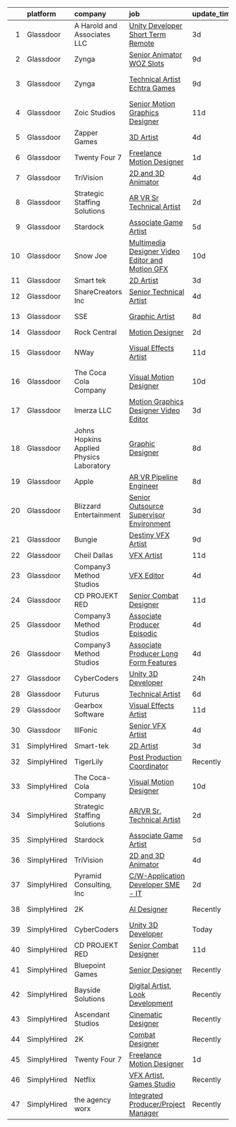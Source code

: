

|    | platform    | company                                  | job                                                                                                                                                                                                                                                                                                                                                                                                                                                                                                                                                                                                                                                                                                                                                                                                                                                                                                                                                                                                                                                                                                                                                                                                                                                                                                                                                                       | update_time   | location               |
|---:|:------------|:-----------------------------------------|:--------------------------------------------------------------------------------------------------------------------------------------------------------------------------------------------------------------------------------------------------------------------------------------------------------------------------------------------------------------------------------------------------------------------------------------------------------------------------------------------------------------------------------------------------------------------------------------------------------------------------------------------------------------------------------------------------------------------------------------------------------------------------------------------------------------------------------------------------------------------------------------------------------------------------------------------------------------------------------------------------------------------------------------------------------------------------------------------------------------------------------------------------------------------------------------------------------------------------------------------------------------------------------------------------------------------------------------------------------------------------|:--------------|:-----------------------|
|  1 | Glassdoor   | A  Harold and Associates  LLC            | [Unity Developer  Short Term Remote ](https://www.glassdoor.com/partner/jobListing.htm?pos=127&ao=1136043&s=58&guid=0000018156b3f89ca77f6962e8e66c3f&src=GD_JOB_AD&t=SR&vt=w&ea=1&cs=1_85abf052&cb=1655017044433&jobListingId=1007925954105&jrtk=3-0-1g5bb7u6ar0rr801-1g5bb7u6kkuja800-1e796db64d10e7f9-)                                                                                                                                                                                                                                                                                                                                                                                                                                                                                                                                                                                                                                                                                                                                                                                                                                                                                                                                                                                                                                                                 | 3d            | Jacksonville, FL       |
|  2 | Glassdoor   | Zynga                                    | [Senior Animator   WOZ Slots](https://www.glassdoor.com/partner/jobListing.htm?pos=115&ao=1136043&s=58&guid=0000018156b3f89ca77f6962e8e66c3f&src=GD_JOB_AD&t=SR&vt=w&cs=1_a17ebe73&cb=1655017044432&jobListingId=1007914666238&jrtk=3-0-1g5bb7u6ar0rr801-1g5bb7u6kkuja800-39a5d3eafd938210-)                                                                                                                                                                                                                                                                                                                                                                                                                                                                                                                                                                                                                                                                                                                                                                                                                                                                                                                                                                                                                                                                              | 9d            | Chicago, IL            |
|  3 | Glassdoor   | Zynga                                    | [Technical Artist   Echtra Games](https://www.glassdoor.com/partner/jobListing.htm?pos=118&ao=1136043&s=58&guid=0000018156b3f89ca77f6962e8e66c3f&src=GD_JOB_AD&t=SR&vt=w&cs=1_699c8cf1&cb=1655017044433&jobListingId=1007913992622&jrtk=3-0-1g5bb7u6ar0rr801-1g5bb7u6kkuja800-b359a468225a3754-)                                                                                                                                                                                                                                                                                                                                                                                                                                                                                                                                                                                                                                                                                                                                                                                                                                                                                                                                                                                                                                                                          | 9d            | San Francisco, CA      |
|  4 | Glassdoor   | Zoic Studios                             | [Senior Motion Graphics Designer](https://www.glassdoor.com/partner/jobListing.htm?pos=120&ao=1136043&s=58&guid=0000018156b3f89ca77f6962e8e66c3f&src=GD_JOB_AD&t=SR&vt=w&ea=1&cs=1_b99622ed&cb=1655017044433&jobListingId=1007907693991&jrtk=3-0-1g5bb7u6ar0rr801-1g5bb7u6kkuja800-b39aac3e85ed8310-)                                                                                                                                                                                                                                                                                                                                                                                                                                                                                                                                                                                                                                                                                                                                                                                                                                                                                                                                                                                                                                                                     | 11d           | Remote                 |
|  5 | Glassdoor   | Zapper Games                             | [3D Artist](https://www.glassdoor.com/partner/jobListing.htm?pos=107&ao=1136043&s=58&guid=0000018156b3f89ca77f6962e8e66c3f&src=GD_JOB_AD&t=SR&vt=w&cs=1_ae9064b0&cb=1655017044429&jobListingId=1007923638550&jrtk=3-0-1g5bb7u6ar0rr801-1g5bb7u6kkuja800-92a68e384079e975-)                                                                                                                                                                                                                                                                                                                                                                                                                                                                                                                                                                                                                                                                                                                                                                                                                                                                                                                                                                                                                                                                                                | 4d            | Morrisville, NC        |
|  6 | Glassdoor   | Twenty Four 7                            | [Freelance Motion Designer](https://www.glassdoor.com/partner/jobListing.htm?pos=106&ao=1136043&s=58&guid=0000018156b3f89ca77f6962e8e66c3f&src=GD_JOB_AD&t=SR&vt=w&cs=1_8e04963a&cb=1655017044429&jobListingId=1007932732558&jrtk=3-0-1g5bb7u6ar0rr801-1g5bb7u6kkuja800-4262249da82cfccc-)                                                                                                                                                                                                                                                                                                                                                                                                                                                                                                                                                                                                                                                                                                                                                                                                                                                                                                                                                                                                                                                                                | 1d            | Portland, OR           |
|  7 | Glassdoor   | TriVision                                | [2D and 3D Animator](https://www.glassdoor.com/partner/jobListing.htm?pos=116&ao=1136043&s=58&guid=0000018156b3f89ca77f6962e8e66c3f&src=GD_JOB_AD&t=SR&vt=w&ea=1&cs=1_a8dae820&cb=1655017044432&jobListingId=1007923493054&jrtk=3-0-1g5bb7u6ar0rr801-1g5bb7u6kkuja800-6f14346ff64f8c7f-)                                                                                                                                                                                                                                                                                                                                                                                                                                                                                                                                                                                                                                                                                                                                                                                                                                                                                                                                                                                                                                                                                  | 4d            | Chantilly, VA          |
|  8 | Glassdoor   | Strategic Staffing Solutions             | [AR VR Sr  Technical Artist](https://www.glassdoor.com/partner/jobListing.htm?pos=102&ao=1110586&s=58&guid=0000018156b3f89ca77f6962e8e66c3f&src=GD_JOB_AD&t=SR&vt=w&ea=1&cs=1_d584e2a6&cb=1655017044429&jobListingId=1007929569605&cpc=56C4EA4A1A191A49&jrtk=3-0-1g5bb7u6ar0rr801-1g5bb7u6kkuja800-1b2dc3804b4d986e--6NYlbfkN0CB4h_TpqywgMPZecH4V9H9bCqyxawBCNsXMflKEtNjwLwtboGeSLVS3mTxbIdAhmMGzn4FEaU5kXmBstSJiJErBvEejXVAtZGR0oqPiEVNPcK3Uclj1SALHcDGb4-PYzpCL7RFVY3DP12FTDHL4XU7w3uje3Q8a5fWgjhggnJ6j8FgP2Xhd80RWND3yJrW0gYx-96iy4ugLevBVq303dG4dlpK3X-LCYGLSfSn5zlIAMRqcPZaeDrXEzgG--h9s2qoVjR0rkxOJwJu2Qbv6lZly7Ple27vkH3waqUVLtQD55xh30hVKjgyl3ki9Fs4VSrd4MWzao-uMUSTfkvydo1E_rrIwofyqXFH2EmSPZUs3gWN0IIL_YfcZSJB0hdFYEohk_6QGjEZ0keOcsajKuo9mBFiwqmBQsyyjqOvbT6YFTccLca-gypb5UsgZK_ZGuLGrYeTlVOSKyTPK30SVKt_3HKi8uF0Gf3aHqe3JOofWNFSmCmZ_z4rWs-sh9aXIUJ-zekDzxr8_3JF1D2xsuCTFQk61C30dfM%3D)                                                                                                                                                                                                                                                                                                                                                                                                                                                                       | 2d            | Remote                 |
|  9 | Glassdoor   | Stardock                                 | [Associate Game Artist](https://www.glassdoor.com/partner/jobListing.htm?pos=108&ao=1136043&s=58&guid=0000018156b3f89ca77f6962e8e66c3f&src=GD_JOB_AD&t=SR&vt=w&ea=1&cs=1_fe89d78b&cb=1655017044430&jobListingId=1007922211857&jrtk=3-0-1g5bb7u6ar0rr801-1g5bb7u6kkuja800-21858a99e1df3e9a-)                                                                                                                                                                                                                                                                                                                                                                                                                                                                                                                                                                                                                                                                                                                                                                                                                                                                                                                                                                                                                                                                               | 5d            | Plymouth, MI           |
| 10 | Glassdoor   | Snow Joe                                 | [Multimedia Designer   Video Editor and Motion GFX](https://www.glassdoor.com/partner/jobListing.htm?pos=126&ao=1136043&s=58&guid=0000018156b3f89ca77f6962e8e66c3f&src=GD_JOB_AD&t=SR&vt=w&cs=1_4bd09bdc&cb=1655017044433&jobListingId=1007910100343&jrtk=3-0-1g5bb7u6ar0rr801-1g5bb7u6kkuja800-208a6b042dfd2601-)                                                                                                                                                                                                                                                                                                                                                                                                                                                                                                                                                                                                                                                                                                                                                                                                                                                                                                                                                                                                                                                        | 10d           | Hoboken, NJ            |
| 11 | Glassdoor   | Smart tek                                | [2D Artist](https://www.glassdoor.com/partner/jobListing.htm?pos=101&ao=1110586&s=58&guid=0000018156b3f89ca77f6962e8e66c3f&src=GD_JOB_AD&t=SR&vt=w&ea=1&cs=1_d1c50dc8&cb=1655017044429&jobListingId=1007926539829&cpc=036CEF58F9688075&jrtk=3-0-1g5bb7u6ar0rr801-1g5bb7u6kkuja800-a94aabdde8f78f86--6NYlbfkN0DP7N_JgDagYY8-Mk0WwzF0Q0gIEsWRfzc2JbQn8QKLxI5WINWVnLWau4r_adrYk_08nopmky6Yp9KXowhxiUrOn7TbAJEr6jRYi4l_eSgzSUpbVxlzj68TqKGwwwFb2TToCx1ALHckjtar26PQYrbpVTsVb9J0ZlsFx66Vl5tNLkfXJg01BTuIycT2f4d_rjLgIRsc1LSA55TvZ4vDF1GBSVm28P6mrhqEqMFoZXZolhNw1HNds1nsPXRgNXHlJBOY6RN75FN_wV9rtTJvu7j971BQ2npSy2W-BFnmXCyoG4l23vyifvWc9q8db9Pv5JrEnYuvPGQmgbaCknu3qCboliSc0v7fJ-30oIBq_uPpp1i6ftmLvpiK0ISHArYN67HZoAbOrBlo9D8ato1h3EQRZP-AEjKTfxtCVhOXg_H4DxLs8GqtovWeiFd5QkfkrF91jkRXrmh00q6i_5gax2ECPpJI8MVKHJY1RfMQz8qjRMkACDYOrNWKHUe7wF4iB3k%3D)                                                                                                                                                                                                                                                                                                                                                                                                                                                                                                                        | 3d            | Duluth, GA             |
| 12 | Glassdoor   | ShareCreators Inc                        | [Senior Technical Artist](https://www.glassdoor.com/partner/jobListing.htm?pos=128&ao=1136043&s=58&guid=0000018156b3f89ca77f6962e8e66c3f&src=GD_JOB_AD&t=SR&vt=w&ea=1&cs=1_e2eb32f4&cb=1655017044434&jobListingId=1007923772799&jrtk=3-0-1g5bb7u6ar0rr801-1g5bb7u6kkuja800-a0860884fe1a9510-)                                                                                                                                                                                                                                                                                                                                                                                                                                                                                                                                                                                                                                                                                                                                                                                                                                                                                                                                                                                                                                                                             | 4d            | Remote                 |
| 13 | Glassdoor   | SSE                                      | [Graphic Artist](https://www.glassdoor.com/partner/jobListing.htm?pos=129&ao=1136043&s=58&guid=0000018156b3f89ca77f6962e8e66c3f&src=GD_JOB_AD&t=SR&vt=w&ea=1&cs=1_d0bb386d&cb=1655017044434&jobListingId=1007916270275&jrtk=3-0-1g5bb7u6ar0rr801-1g5bb7u6kkuja800-d088b9a833fc76d4-)                                                                                                                                                                                                                                                                                                                                                                                                                                                                                                                                                                                                                                                                                                                                                                                                                                                                                                                                                                                                                                                                                      | 8d            | Saint Louis, MO        |
| 14 | Glassdoor   | Rock Central                             | [Motion Designer](https://www.glassdoor.com/partner/jobListing.htm?pos=105&ao=1136043&s=58&guid=0000018156b3f89ca77f6962e8e66c3f&src=GD_JOB_AD&t=SR&vt=w&cs=1_2d76fc6c&cb=1655017044429&jobListingId=1007928332112&jrtk=3-0-1g5bb7u6ar0rr801-1g5bb7u6kkuja800-1e000492b5f20891-)                                                                                                                                                                                                                                                                                                                                                                                                                                                                                                                                                                                                                                                                                                                                                                                                                                                                                                                                                                                                                                                                                          | 2d            | Detroit, MI            |
| 15 | Glassdoor   | NWay                                     | [Visual Effects Artist](https://www.glassdoor.com/partner/jobListing.htm?pos=119&ao=1136043&s=58&guid=0000018156b3f89ca77f6962e8e66c3f&src=GD_JOB_AD&t=SR&vt=w&ea=1&cs=1_5a03fe6e&cb=1655017044433&jobListingId=1007906403680&jrtk=3-0-1g5bb7u6ar0rr801-1g5bb7u6kkuja800-1d6072695215c2d0-)                                                                                                                                                                                                                                                                                                                                                                                                                                                                                                                                                                                                                                                                                                                                                                                                                                                                                                                                                                                                                                                                               | 11d           | San Francisco, CA      |
| 16 | Glassdoor   | The Coca Cola Company                    | [Visual Motion Designer](https://www.glassdoor.com/partner/jobListing.htm?pos=109&ao=1136043&s=58&guid=0000018156b3f89ca77f6962e8e66c3f&src=GD_JOB_AD&t=SR&vt=w&cs=1_c142460d&cb=1655017044430&jobListingId=1007909030703&jrtk=3-0-1g5bb7u6ar0rr801-1g5bb7u6kkuja800-6249d2c6d5ddb89c-)                                                                                                                                                                                                                                                                                                                                                                                                                                                                                                                                                                                                                                                                                                                                                                                                                                                                                                                                                                                                                                                                                   | 10d           | Atlanta, GA            |
| 17 | Glassdoor   | Imerza  LLC                              | [Motion Graphics Designer Video Editor](https://www.glassdoor.com/partner/jobListing.htm?pos=112&ao=1136043&s=58&guid=0000018156b3f89ca77f6962e8e66c3f&src=GD_JOB_AD&t=SR&vt=w&ea=1&cs=1_c537ca4e&cb=1655017044431&jobListingId=1007925698680&jrtk=3-0-1g5bb7u6ar0rr801-1g5bb7u6kkuja800-288a4a26fca535c9-)                                                                                                                                                                                                                                                                                                                                                                                                                                                                                                                                                                                                                                                                                                                                                                                                                                                                                                                                                                                                                                                               | 3d            | Sarasota, FL           |
| 18 | Glassdoor   | Johns Hopkins Applied Physics Laboratory | [Graphic Designer](https://www.glassdoor.com/partner/jobListing.htm?pos=114&ao=1136043&s=58&guid=0000018156b3f89ca77f6962e8e66c3f&src=GD_JOB_AD&t=SR&vt=w&cs=1_e1010777&cb=1655017044432&jobListingId=1007915450048&jrtk=3-0-1g5bb7u6ar0rr801-1g5bb7u6kkuja800-21f09bc4b8f9cace-)                                                                                                                                                                                                                                                                                                                                                                                                                                                                                                                                                                                                                                                                                                                                                                                                                                                                                                                                                                                                                                                                                         | 8d            | Laurel, MD             |
| 19 | Glassdoor   | Apple                                    | [AR VR Pipeline Engineer](https://www.glassdoor.com/partner/jobListing.htm?pos=103&ao=1110586&s=58&guid=0000018156b3f89ca77f6962e8e66c3f&src=GD_JOB_AD&t=SR&vt=w&cs=1_78379b97&cb=1655017044429&jobListingId=1007917012962&cpc=C4A69CCDBB3B9599&jrtk=3-0-1g5bb7u6ar0rr801-1g5bb7u6kkuja800-133eb62d795134b8--6NYlbfkN0BvKrLyj5gPmtZO9T8euul8TCxuuKNOtzRJOomxnwSEodTz2Bc-sPZl1dBMH13w-jPgyhYajQM8u_w_EcCdldveNDjPZBuSqNd8Yvm_XALYH3Zis_HsqaLOPnhOwy-KstjkGkRjPb-QWrn3alXPuJ3W_mYVcstUhLIxQQJpp66n48107q4uB6np5o24Grmmy_n1Ztyu6NonXUKPYqQQSnijC92vg6G_dYwrk5eIIMCCoQHs_X3iASeKRwJ1Z0sTlrOJfOHpVSnQl-yGW_YmSJlupRVO9G0R7DLXcOUkAwM5XsWKgOnv6w7QCFAQzGcyrjHUaxVRMq8y9F5hZJtGm9Fu2BBXTQxmLNMOgWPoeWbh7Q6SiDvWR5TYHzYfq1S0PG0WOlBiNqETjG71iMCOSK4uRaeivyLiYgLBUgsL4cJhXNdDY6Q0gIVOPyPxHLEmKMdWUwRVktzecgG1T6HwkxA0xiiD3ZEpZYlFZhC20520zkmqazh7_uPwtMAEnSAa3LwYlKQrjDjMEB0Df5b4L-BUEf3FjLXkRQVaY1_kOpm0UhiJB9nr6DwCuUQ2gkPHLrADu0XwkPz2c65J_W9zMUc64GdswbSY0eGXTrCvSUB_cCxIj8ql9Q-jge8FWMXGAMayAvxv4MVIxL-VB02VfGtcko1i_TUqB7DAGpmJkGo6OnbfRHmWmMdaINiGDvs1xn-D4wePtI5ACw7LhVkumOkZ3fiExTxY9AlLAKukEGX1clJ6R1ndkB6QlooS_MoiHKeuvlikvSXrgfM4u45y5xj8iCZpTOz0ZHC6iw7A-GL5Ldyh1wh6q28jba6cliPHoAtELypHuj67k-ZO9g7VKddoxF5gRgu86gHZ5s2ej4S1UE_6WP6u4yRZOqIgSHCsIUHr4s5DcKgb366wC9WGVEAM4--zjKaHZTH0jxoxTlYHIB1RJYXTOng3tW_Xqr-B8o7vuCmxraqrfQ%3D%3D)                                 | 8d            | Seattle, WA            |
| 20 | Glassdoor   | Blizzard Entertainment                   | [Senior Outsource Supervisor  Environment](https://www.glassdoor.com/partner/jobListing.htm?pos=130&ao=1136043&s=58&guid=0000018156b3f89ca77f6962e8e66c3f&src=GD_JOB_AD&t=SR&vt=w&cs=1_4f3f5fe7&cb=1655017044434&jobListingId=1007927219213&jrtk=3-0-1g5bb7u6ar0rr801-1g5bb7u6kkuja800-bc3ab405f80b542a-)                                                                                                                                                                                                                                                                                                                                                                                                                                                                                                                                                                                                                                                                                                                                                                                                                                                                                                                                                                                                                                                                 | 3d            | Irvine, CA             |
| 21 | Glassdoor   | Bungie                                   | [Destiny VFX Artist](https://www.glassdoor.com/partner/jobListing.htm?pos=121&ao=1136043&s=58&guid=0000018156b3f89ca77f6962e8e66c3f&src=GD_JOB_AD&t=SR&vt=w&ea=1&cs=1_da80374f&cb=1655017044433&jobListingId=1007914521091&jrtk=3-0-1g5bb7u6ar0rr801-1g5bb7u6kkuja800-f2354eda0b008c11-)                                                                                                                                                                                                                                                                                                                                                                                                                                                                                                                                                                                                                                                                                                                                                                                                                                                                                                                                                                                                                                                                                  | 9d            | Bellevue, WA           |
| 22 | Glassdoor   | Cheil Dallas                             | [VFX Artist](https://www.glassdoor.com/partner/jobListing.htm?pos=117&ao=1136043&s=58&guid=0000018156b3f89ca77f6962e8e66c3f&src=GD_JOB_AD&t=SR&vt=w&ea=1&cs=1_5577b7bf&cb=1655017044432&jobListingId=1007905103023&jrtk=3-0-1g5bb7u6ar0rr801-1g5bb7u6kkuja800-722744735316398a-)                                                                                                                                                                                                                                                                                                                                                                                                                                                                                                                                                                                                                                                                                                                                                                                                                                                                                                                                                                                                                                                                                          | 11d           | Plano, TX              |
| 23 | Glassdoor   | Company3 Method Studios                  | [VFX Editor](https://www.glassdoor.com/partner/jobListing.htm?pos=123&ao=1136043&s=58&guid=0000018156b3f89ca77f6962e8e66c3f&src=GD_JOB_AD&t=SR&vt=w&ea=1&cs=1_db24c54d&cb=1655017044433&jobListingId=1007923008494&jrtk=3-0-1g5bb7u6ar0rr801-1g5bb7u6kkuja800-1a313e9d2211dade-)                                                                                                                                                                                                                                                                                                                                                                                                                                                                                                                                                                                                                                                                                                                                                                                                                                                                                                                                                                                                                                                                                          | 4d            | Santa Monica, CA       |
| 24 | Glassdoor   | CD PROJEKT RED                           | [Senior Combat Designer](https://www.glassdoor.com/partner/jobListing.htm?pos=110&ao=1136043&s=58&guid=0000018156b3f89ca77f6962e8e66c3f&src=GD_JOB_AD&t=SR&vt=w&ea=1&cs=1_d501d9eb&cb=1655017044430&jobListingId=1007907673245&jrtk=3-0-1g5bb7u6ar0rr801-1g5bb7u6kkuja800-f0e81066aaac5e79-)                                                                                                                                                                                                                                                                                                                                                                                                                                                                                                                                                                                                                                                                                                                                                                                                                                                                                                                                                                                                                                                                              | 11d           | Boston, MA             |
| 25 | Glassdoor   | Company3 Method Studios                  | [Associate Producer  Episodic](https://www.glassdoor.com/partner/jobListing.htm?pos=111&ao=1136043&s=58&guid=0000018156b3f89ca77f6962e8e66c3f&src=GD_JOB_AD&t=SR&vt=w&ea=1&cs=1_98c5ccb6&cb=1655017044431&jobListingId=1007925056179&jrtk=3-0-1g5bb7u6ar0rr801-1g5bb7u6kkuja800-3a53dd2f2b2c9695-)                                                                                                                                                                                                                                                                                                                                                                                                                                                                                                                                                                                                                                                                                                                                                                                                                                                                                                                                                                                                                                                                        | 4d            | Santa Monica, CA       |
| 26 | Glassdoor   | Company3 Method Studios                  | [Associate Producer  Long Form  Features ](https://www.glassdoor.com/partner/jobListing.htm?pos=113&ao=1136043&s=58&guid=0000018156b3f89ca77f6962e8e66c3f&src=GD_JOB_AD&t=SR&vt=w&ea=1&cs=1_6b7a05d8&cb=1655017044432&jobListingId=1007925056180&jrtk=3-0-1g5bb7u6ar0rr801-1g5bb7u6kkuja800-1b7d8a22a6ea16f5-)                                                                                                                                                                                                                                                                                                                                                                                                                                                                                                                                                                                                                                                                                                                                                                                                                                                                                                                                                                                                                                                            | 4d            | Santa Monica, CA       |
| 27 | Glassdoor   | CyberCoders                              | [Unity 3D Developer](https://www.glassdoor.com/partner/jobListing.htm?pos=104&ao=1110586&s=58&guid=0000018156b3f89ca77f6962e8e66c3f&src=GD_JOB_AD&t=SR&vt=w&ea=1&cs=1_3c0ff0c1&cb=1655017044429&jobListingId=1007933174891&cpc=C4A69CCDBB3B9599&jrtk=3-0-1g5bb7u6ar0rr801-1g5bb7u6kkuja800-9ac625135731ed36--6NYlbfkN0CpFJQzrgRR8WqXWK1qKKEqALWJw739KlKqr2H-MSI4eoBlI4EFrmor2FYZMP3muM295NDHjnjkQIaDKT5D9jp7Hd7W-DC9wrl2yOmfKFjM-QKFqD1goXsMqnzvJW1m-AIk83-T3DnYOFJ_p6T2MilFzbP75Q71rrkMQiswj6VpGJIZUm0ufqGAR2MYsUWdbxSaqFccnoDIy2L8r8UVKo2h4AxAsNDKtzgEjVW8GiSMTQyuYYPuIiV7OLOoEFeJ3duMvwl2-zIZcahB5rlpNe4pmqMRSqMdd6WHjA3PJOF2NsAzYJO5Jm5n0ugt6xeA12HBd7UlyT4huKM7KHMyZnltcJFWUA_qyXainatsz332Vm434ypqNJan8sJGaqhJo_-TCL0yJojutsz3Iq9AUALaIBlekqMO3zbA2veNNTSvpbPy_THvOMnJq4heFOjA2wPNS_7fBk9_jNbyUj4JHxp0_7t6tQ-JSYo8HSsGXMMwpb2jByLNvX0dVXjo440yf4x9AAbc9QH3LWM8SOWgrRwHgEKc7DWFQhJ_rmo5hTDBbYY298NRwV11WcFxwR3eTidiSYO5jz9hM1ZEjTq0AhV-_PGDJngP_2oHSpixqW_Es_ymAgZXtA-hIx0gTLm6M8SeiYCXBMNf8DkaKzMEBopxftAYCU3yJmbG8-cZPEiFRnF2QY-J25TbhwoTj6Z89-y12wuLiMRhrxsGpnb4bKOJwh4pt1iU5_K7plk6Tw18KlyES2XZeoC8BqSrc5ODGzWXJE2lmaMXYzuf367qefXhfjvBQ7fsJFKZk1nJWVhjD4UO2LbIaeJmDLX58wyNkkvNQZgzDpnrSANLOqULI0GeAnD4ptwzexcP0OlXES-GeTAILIB1A_o9r0lM7--SHHzjYCSn6L6fDYIPw_bC7KVU18P8Of4TNM89BJymcZFhBz7fCBWxTOY6wmsOiE1JkIAgvOp8NGJ-eTTfQTN0wPlg7zfPsZiGf-KRiNgvoXIryg%3D%3D) | 24h           | Los Angeles, CA        |
| 28 | Glassdoor   | Futurus                                  | [Technical Artist](https://www.glassdoor.com/partner/jobListing.htm?pos=125&ao=1136043&s=58&guid=0000018156b3f89ca77f6962e8e66c3f&src=GD_JOB_AD&t=SR&vt=w&cs=1_27ddd7f6&cb=1655017044433&jobListingId=1007919964346&jrtk=3-0-1g5bb7u6ar0rr801-1g5bb7u6kkuja800-212f0c6d063a93c8-)                                                                                                                                                                                                                                                                                                                                                                                                                                                                                                                                                                                                                                                                                                                                                                                                                                                                                                                                                                                                                                                                                         | 6d            | Atlanta, GA            |
| 29 | Glassdoor   | Gearbox Software                         | [Visual Effects Artist](https://www.glassdoor.com/partner/jobListing.htm?pos=124&ao=1136043&s=58&guid=0000018156b3f89ca77f6962e8e66c3f&src=GD_JOB_AD&t=SR&vt=w&ea=1&cs=1_177cc97b&cb=1655017044433&jobListingId=1007907452012&jrtk=3-0-1g5bb7u6ar0rr801-1g5bb7u6kkuja800-645c44b0e4603573-)                                                                                                                                                                                                                                                                                                                                                                                                                                                                                                                                                                                                                                                                                                                                                                                                                                                                                                                                                                                                                                                                               | 11d           | Frisco, TX             |
| 30 | Glassdoor   | IllFonic                                 | [Senior VFX Artist](https://www.glassdoor.com/partner/jobListing.htm?pos=122&ao=1136043&s=58&guid=0000018156b3f89ca77f6962e8e66c3f&src=GD_JOB_AD&t=SR&vt=w&ea=1&cs=1_9f9d5cd3&cb=1655017044433&jobListingId=1007924740583&jrtk=3-0-1g5bb7u6ar0rr801-1g5bb7u6kkuja800-85556e7476d49878-)                                                                                                                                                                                                                                                                                                                                                                                                                                                                                                                                                                                                                                                                                                                                                                                                                                                                                                                                                                                                                                                                                   | 4d            | Remote                 |
| 31 | SimplyHired | Smart-tek                                | [2D Artist](https://www.simplyhired.com/job/xuboe7C5Q0up7yi0Bm759-yG_-gPeJ_LlyZCFBjcCPJSWHMPUgDSSw?q=vfx+designer)                                                                                                                                                                                                                                                                                                                                                                                                                                                                                                                                                                                                                                                                                                                                                                                                                                                                                                                                                                                                                                                                                                                                                                                                                                                        | 3d            | Duluth, GA             |
| 32 | SimplyHired | TigerLily                                | [Post Production Coordinator](https://www.simplyhired.com/job/JeJeuMxejLEb3KfLfu0IyAVT6jn3hbuiE8gjvWVT-zg7vA-hzC3HyA?q=vfx+designer)                                                                                                                                                                                                                                                                                                                                                                                                                                                                                                                                                                                                                                                                                                                                                                                                                                                                                                                                                                                                                                                                                                                                                                                                                                      | Recently      | Remote                 |
| 33 | SimplyHired | The Coca-Cola Company                    | [Visual Motion Designer](https://www.simplyhired.com/job/EFzkjYWXW47Fqy2XN4j9gPLNjpFgj35tTyn0o7FOFDFkOP3kkX-9Wg?q=vfx+designer)                                                                                                                                                                                                                                                                                                                                                                                                                                                                                                                                                                                                                                                                                                                                                                                                                                                                                                                                                                                                                                                                                                                                                                                                                                           | 10d           | Atlanta, GA            |
| 34 | SimplyHired | Strategic Staffing Solutions             | [AR/VR Sr. Technical Artist](https://www.simplyhired.com/job/9wa4dVoi8IdGXxk2fximeuqULXBgrXbP3fVUV2S6t3pNpmJ6P3E9yw?q=vfx+designer)                                                                                                                                                                                                                                                                                                                                                                                                                                                                                                                                                                                                                                                                                                                                                                                                                                                                                                                                                                                                                                                                                                                                                                                                                                       | 2d            | Remote                 |
| 35 | SimplyHired | Stardock                                 | [Associate Game Artist](https://www.simplyhired.com/job/LELCaOAydBqa1RBtPNwjFfv7QygAr3IrFYpD0idEFwZyPR6sMDSWwQ?q=vfx+designer)                                                                                                                                                                                                                                                                                                                                                                                                                                                                                                                                                                                                                                                                                                                                                                                                                                                                                                                                                                                                                                                                                                                                                                                                                                            | 5d            | Plymouth, MI           |
| 36 | SimplyHired | TriVision                                | [2D and 3D Animator](https://www.simplyhired.com/job/J5nhrBheE2HQGMyc_XmwYcWNyAO0Peg7M1rqor5G6JGdRpINw8u_5g?q=vfx+designer)                                                                                                                                                                                                                                                                                                                                                                                                                                                                                                                                                                                                                                                                                                                                                                                                                                                                                                                                                                                                                                                                                                                                                                                                                                               | 4d            | Chantilly, VA          |
| 37 | SimplyHired | Pyramid Consulting, Inc                  | [C/W-Application Developer SME - IT](https://www.simplyhired.com/job/YOLB9lg91gz4yLM63wgi3vMW5LBORPnrvy9GialHFf2pzVM6cV5Mpg?q=vfx+designer)                                                                                                                                                                                                                                                                                                                                                                                                                                                                                                                                                                                                                                                                                                                                                                                                                                                                                                                                                                                                                                                                                                                                                                                                                               | 2d            | Charlotte, NC          |
| 38 | SimplyHired | 2K                                       | [AI Designer](https://www.simplyhired.com/job/w7nCl0meG8-uGJxft21l_Y8ec3PkInT-84PWT2anZiFO2YsSO7cxXw?q=vfx+designer)                                                                                                                                                                                                                                                                                                                                                                                                                                                                                                                                                                                                                                                                                                                                                                                                                                                                                                                                                                                                                                                                                                                                                                                                                                                      | Recently      | Agoura Hills, CA       |
| 39 | SimplyHired | CyberCoders                              | [Unity 3D Developer](https://www.simplyhired.com/job/CuFJ_yqy0bEgrhrdLvGNCTpoEwYg4BWHS-cRW_liyywBsLrr87YkHg?q=vfx+designer)                                                                                                                                                                                                                                                                                                                                                                                                                                                                                                                                                                                                                                                                                                                                                                                                                                                                                                                                                                                                                                                                                                                                                                                                                                               | Today         | Los Angeles, CA        |
| 40 | SimplyHired | CD PROJEKT RED                           | [Senior Combat Designer](https://www.simplyhired.com/job/MXzvXgxoZNypeqHXVJzRdRAnRSsUE9ZiDXFk3R59HXm8DTfkQRskWQ?q=vfx+designer)                                                                                                                                                                                                                                                                                                                                                                                                                                                                                                                                                                                                                                                                                                                                                                                                                                                                                                                                                                                                                                                                                                                                                                                                                                           | 11d           | Boston, MA             |
| 41 | SimplyHired | Bluepoint Games                          | [Senior Designer](https://www.simplyhired.com/job/9eRdtg9ksSZK8slAYEo4EMrlj5OXAWuh0xuE6H3uwY2hxBV9RtOwOQ?q=vfx+designer)                                                                                                                                                                                                                                                                                                                                                                                                                                                                                                                                                                                                                                                                                                                                                                                                                                                                                                                                                                                                                                                                                                                                                                                                                                                  | Recently      | Austin, TX             |
| 42 | SimplyHired | Bayside Solutions                        | [Digital Artist, Look Development](https://www.simplyhired.com/job/Fm-2iIcyJnLeL0aRhsyXEoCxsEyHUONfo-5aMXUWCJPIHrC9ajIwwA?q=vfx+designer)                                                                                                                                                                                                                                                                                                                                                                                                                                                                                                                                                                                                                                                                                                                                                                                                                                                                                                                                                                                                                                                                                                                                                                                                                                 | Recently      | Sunnyvale, CA          |
| 43 | SimplyHired | Ascendant Studios                        | [Cinematic Designer](https://www.simplyhired.com/job/zygCMaVA2ARaSoXCZ9SG4nX8EOauT8LJsiPwOqf6ZR0PVz2PSVwgGw?q=vfx+designer)                                                                                                                                                                                                                                                                                                                                                                                                                                                                                                                                                                                                                                                                                                                                                                                                                                                                                                                                                                                                                                                                                                                                                                                                                                               | Recently      | San Rafael, CA         |
| 44 | SimplyHired | 2K                                       | [Combat Designer](https://www.simplyhired.com/job/M55aPi7iMcauTtg5kyFYY2kyGvuwpnX94MUFM2x_JQW1O8rcqRgviQ?q=vfx+designer)                                                                                                                                                                                                                                                                                                                                                                                                                                                                                                                                                                                                                                                                                                                                                                                                                                                                                                                                                                                                                                                                                                                                                                                                                                                  | Recently      | Agoura Hills, CA       |
| 45 | SimplyHired | Twenty Four 7                            | [Freelance Motion Designer](https://www.simplyhired.com/job/qpEL7gCEQwVdJDb2-62Fa8DesEGaEI9lBbieC7-riNE09hBWKP0vIw?q=vfx+designer)                                                                                                                                                                                                                                                                                                                                                                                                                                                                                                                                                                                                                                                                                                                                                                                                                                                                                                                                                                                                                                                                                                                                                                                                                                        | 1d            | Portland, OR           |
| 46 | SimplyHired | Netflix                                  | [VFX Artist, Games Studio](https://www.simplyhired.com/job/yZzaIP6yHguF-mhsPAMWt5U0Wg9-ObCmh59cr13zFSViAE3-VUXpSA?q=vfx+designer)                                                                                                                                                                                                                                                                                                                                                                                                                                                                                                                                                                                                                                                                                                                                                                                                                                                                                                                                                                                                                                                                                                                                                                                                                                         | Recently      | Remote                 |
| 47 | SimplyHired | the agency worx                          | [Integrated Producer/Project Manager](https://www.simplyhired.com/job/rVYdgbxCJSHZs5IgtW-7mt1CC9udnVwpTAZANyxJ709ZoeOn2cPOMg?q=vfx+designer)                                                                                                                                                                                                                                                                                                                                                                                                                                                                                                                                                                                                                                                                                                                                                                                                                                                                                                                                                                                                                                                                                                                                                                                                                              | Recently      | Township of Warren, NJ |